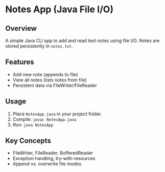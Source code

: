 # Notes App (Java File I/O)

## Overview
A simple Java CLI app to add and read text notes using file I/O. Notes are stored persistently in `notes.txt`.

## Features
- Add new note (appends to file)
- View all notes (lists notes from file)
- Persistent data via FileWriter/FileReader

## Usage

1. Place `NotesApp.java` in your project folder.
2. Compile: `javac NotesApp.java`
3. Run:    `java NotesApp`

## Key Concepts
- FileWriter, FileReader, BufferedReader
- Exception handling, try-with-resources
- Append vs. overwrite file modes



